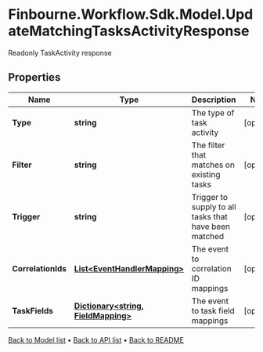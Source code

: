 # Finbourne.Workflow.Sdk.Model.UpdateMatchingTasksActivityResponse
Readonly TaskActivity response

## Properties

Name | Type | Description | Notes
------------ | ------------- | ------------- | -------------
**Type** | **string** | The type of task activity | [optional] 
**Filter** | **string** | The filter that matches on existing tasks | [optional] 
**Trigger** | **string** | Trigger to supply to all tasks that have been matched | [optional] 
**CorrelationIds** | [**List&lt;EventHandlerMapping&gt;**](EventHandlerMapping.md) | The event to correlation ID mappings | [optional] 
**TaskFields** | [**Dictionary&lt;string, FieldMapping&gt;**](FieldMapping.md) | The event to task field mappings | [optional] 

[Back to Model list](../README.md#documentation-for-models) &#8226; [Back to API list](../README.md#documentation-for-api-endpoints) &#8226; [Back to README](../README.md)

